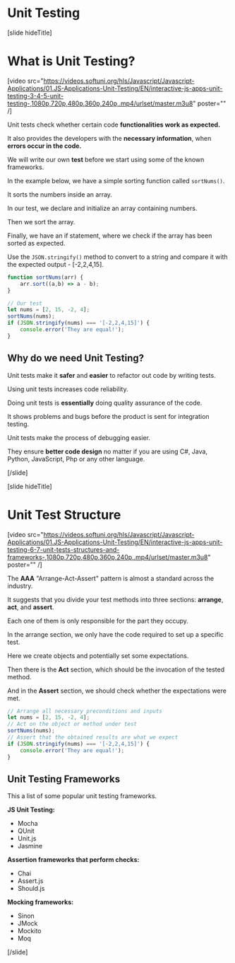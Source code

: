 # Unit Testing

[slide hideTitle]

# What is Unit Testing?

[video src="https://videos.softuni.org/hls/Javascript/Javascript-Applications/01.JS-Applications-Unit-Testing/EN/interactive-js-apps-unit-testing-3-4-5-unit-testing-,1080p,720p,480p,360p,240p,.mp4/urlset/master.m3u8" poster="" /]

Unit tests check whether certain code **functionalities work as expected.**

It also provides the developers with the **necessary information**, when **errors occur in the code.**

We will write our own **test** before we start using some of the known frameworks.

In the example below, we have a simple sorting function called `sortNums()`. 

It sorts the numbers inside an array.

In our test, we declare and initialize an array containing numbers. 

Then we sort the array.

Finally, we have an if statement, where we check if the array has been sorted as expected.

Use the `JSON.stringify()` method to convert to a string and compare it with the expected output - \[-2,2,4,15\].

```js live
function sortNums(arr) {
    arr.sort((a,b) => a - b);
}

// Our test
let nums = [2, 15, -2, 4];
sortNums(nums);
if (JSON.stringify(nums) === '[-2,2,4,15]') {
    console.error('They are equal!');
}
```

## Why do we need Unit Testing?

Unit tests make it **safer** and **easier** to refactor out code by writing tests.

Using unit tests increases code reliability.

Doing unit tests is **essentially** doing quality assurance of the code. 

It shows problems and bugs before the product is sent for integration testing. 

Unit tests make the process of debugging easier.

They ensure **better code design** no matter if you are using C\#, Java, Python, JavaScript, Php or any other language. 


[/slide]

[slide hideTitle]

# Unit Test Structure

[video src="https://videos.softuni.org/hls/Javascript/Javascript-Applications/01.JS-Applications-Unit-Testing/EN/interactive-js-apps-unit-testing-6-7-unit-tests-structures-and-frameworks-,1080p,720p,480p,360p,240p,.mp4/urlset/master.m3u8" poster="" /]

The **AAA** "Arrange-Act-Assert" pattern is almost a standard across the industry. 

It suggests that you divide your test methods into three sections: **arrange**, **act**, and **assert**. 

Each one of them is only responsible for the part they occupy. 

In the arrange section, we only have the code required to set up a specific test. 

Here we create objects and potentially set some expectations. 

Then there is the **Act** section, which should be the invocation of the tested method. 

And in the **Assert** section, we should check whether the expectations were met. 

```js
// Arrange all necessary preconditions and inputs
let nums = [2, 15, -2, 4];
// Act on the object or method under test
sortNums(nums);
// Assert that the obtained results are what we expect
if (JSON.stringify(nums) === '[-2,2,4,15]') {
    console.error('They are equal!');
}
```

## Unit Testing Frameworks

This a list of some popular unit testing frameworks. 

**JS Unit Testing:**
- Mocha
- QUnit
- Unit.js
- Jasmine

**Assertion frameworks that perform checks:** 
- Chai
- Assert.js
- Should.js

**Mocking frameworks:** 
- Sinon
- JMock
- Mockito
- Moq

[/slide]
